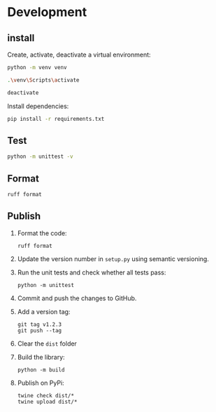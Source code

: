 # Development

## install

Create, activate, deactivate a virtual environment:

```bash
python -m venv venv

.\venv\Scripts\activate

deactivate
```

Install dependencies:

```bash
pip install -r requirements.txt
```

## Test

```bash
python -m unittest -v
```

## Format

```bash
ruff format
```

## Publish

1.  Format the code:

    ```
    ruff format
    ```

2.  Update the version number in `setup.py` using semantic versioning.

3.  Run the unit tests and check whether all tests pass:

    ```
    python -m unittest
    ```

4.  Commit and push the changes to GitHub.

5.  Add a version tag:

    ```
    git tag v1.2.3
    git push --tag
    ```

6.  Clear the `dist` folder

7.  Build the library:
 
    ```
    python -m build
    ```

8.  Publish on PyPi:

    ```
    twine check dist/*
    twine upload dist/*
    ```

